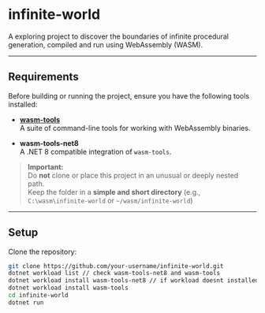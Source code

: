 ﻿# infinite-world

A exploring project to discover the boundaries of infinite procedural generation, compiled and run using WebAssembly (WASM).

---

## Requirements

Before building or running the project, ensure you have the following tools installed:

- **[wasm-tools](https://github.com/bytecodealliance/wasm-tools)**  
  A suite of command-line tools for working with WebAssembly binaries.

- **wasm-tools-net8**  
  A .NET 8 compatible integration of `wasm-tools`.

> **Important:**  
> Do **not** clone or place this project in an unusual or deeply nested path.  
> Keep the folder in a **simple and short directory** (e.g., `C:\wasm\infinite-world` or `~/wasm/infinite-world`)  

---

## Setup

Clone the repository:

```bash
git clone https://github.com/your-username/infinite-world.git
dotnet workload list // check wasm-tools-net8 and wasm-tools
dotnet workload install wasm-tools-net8 // if workload doesnt installed. 
dotnet workload install wasm-tools
cd infinite-world
dotnet run